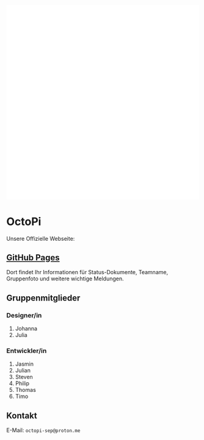 ![Logo](/img/Logo_White.png)

# OctoPi

Unsere Offizielle Webseite:

## [GitHub Pages](https://octopi-team.github.io/OctoPi-Website/)

Dort findet Ihr Informationen für Status-Dokumente, Teamname, Gruppenfoto und weitere wichtige Meldungen.

## Gruppenmitglieder

### Designer/in

1. Johanna
2. Julia

### Entwickler/in

1. Jasmin
2. Julian
3. Steven
4. Philip
5. Thomas
6. Timo

## Kontakt

E-Mail: `octopi-sep@proton.me`
